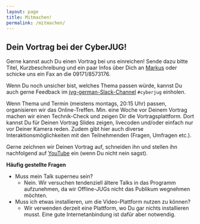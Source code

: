 ```yaml
---
layout: page
title: Mitmachen!
permalink: /mitmachen/
---
```


## Dein Vortrag bei der CyberJUG!

Gerne kannst auch Du einen Vortrag bei uns einreichen!
Sende dazu bitte Titel, Kurzbeschreibung und ein paar Infos über Dich an <a href="mailto:markus@cyberjug.de">Markus</a> oder schicke uns ein Fax an die 09171/8573176.

Wenn Du noch unsicher bist, welches Thema passen würde, kannst Du auch gerne Feedback im [jvg-german-Slack-Channel](https://slackin-jvm-german.herokuapp.com) `#cyberjug` einholen.

Wenn Thema und Termin (meistens montags, 20:15 Uhr) passen, organisieren wir das Online-Treffen. Min. eine Woche vor Deinem Vortrag machen wir einen Technik-Check und zeigen Dir die Vortragsplattform. Dort kannst Du für Deinen Vortrag Slides zeigen, livecoden und/oder einfach nur vor Deiner Kamera reden. Zudem gibt hier auch diverse Interaktionsmöglichkeiten mit den Teilnehmenden (Fragen, Umfragen etc.).

Gerne zeichnen wir Deinen Vortrag auf, schneiden ihn und stellen ihn nachfolgend auf [YouTube](https://www.youtube.com/channel/UC6GC-2REbNELyMDNXGCBcIA) ein (wenn Du nicht nein sagst).

**Häufig gestellte Fragen**

* Muss mein Talk superneu sein?
  * Nein. Wir versuchen tendenziell ältere Talks in das Programm aufzunehmen, da wir Offline-JUGs nicht das Publikum wegnehmen möchten.
* Muss ich etwas installieren, um die Video-Plattform nutzen zu können?
  * Wir verwenden derzeit eine Plattform, wo Du gar nichts installieren musst. Eine gute Internetanbindung ist dafür aber notwendig.